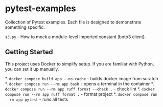 # pytest-examples

Collection of Pytest examples. Each file is designed to demonstrate something specific.

`s3.py` - How to mock a module-level imported constant (boto3 client).

## Getting Started

This project uses Docker to simplify setup. If you are familiar with Python, you can set it up manually. 

*. `docker compose build app --no-cache` - builds docker image from scratch
*. `docker compose run --rm app bash` - opens a terminal in the container
*. `docker compose run --rm app ruff format --check .` - check lint
*. `docker compose run --rm app ruff format .` - format project
*. `docker compose run --rm app pytest` - runs all tests
